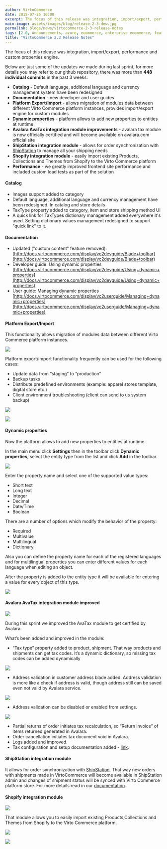 ```yaml
---
author: VirtoCommerce
date: 2015-07-25 10:00
excerpt: The focus of this release was integration, import/export, performance and custom properties engine. Below are just some of the updates we made during last sprint, for more details you may refer to our github repository, there was more than 448 individual commits in the past 3 weeks.
main-image: assets/images/blog/release-2-3-dew.jpg
permalink: blogs/news/virtocommerce-2-3-release-notes
tags: [2.0, Announcements, azure, ecommerce, enterprise ecommerce, features, open source, Performance, platform]
title: "VirtoCommerce 2.3 Release Notes"
---
```

The focus of this release was integration, import/export, performance and custom properties engine.

Below are just some of the updates we made during last sprint, for more details you may refer to our github repository, there was more than **448 individual** **commits** in the past 3 weeks:

* **Catalog** - Default language, additional language and currency management system have been redesigned
* **Documentation** - new developer and user guides
* **Platform Export/Import** - allows migration of modules data between different Virto Commerce platform instances, provides import/export engine for custom modules
* **Dynamic properties** - platform allows to add new properties to entities at runtime
* **Avalara AvaTax integration module improvements** - avalara tax module is now officially certified and will become available on avalara.com official site
* **ShipStation integration module** - allows for order synchronization with [ShipStation](http://www.shipstation.com/) to manage all your shipping needs
* **Shopify integration module** - easily import existing Products, Collections and Themes from Shopify to the Virto Commerce platform
* **Performance** - we greatly improved frontend site performance and included custom load tests as part of the solution

#### Catalog

* Images support added to category
* Default language, additional language and currency management have been redesigned. In catalog and store details
* TaxType property added to category, item and store shipping method UI
* A quick link for TaxTypes dictionary management added everywhere it's used. Setting dictionary values management redesigned to support "quick link" to it.

#### Documentation

* Updated ("custom content" feature removed): [http://docs.virtocommerce.com/display/vc2devguide/Blade+toolbar](http://docs.virtocommerce.com/display/vc2devguide/Blade+toolbar)
* Developer guide: Using dynamic properties [http://docs.virtocommerce.com/display/vc2devguide/Using+dynamic+properties](http://docs.virtocommerce.com/display/vc2devguide/Using+dynamic+properties)
* User guide: Managing dynamic properties [http://docs.virtocommerce.com/display/vc2userguide/Managing+dynamic+properties](http://docs.virtocommerce.com/display/vc2userguide/Managing+dynamic+properties)

#### Platform Export/Import

This functionality allows migration of modules data between different Virto Commerce platform instances.

![](../../assets/images/blog/vcscreenshot.png)

Platform export/import functionality frequently can be used for the following cases:

* Update data from “staging” to “production”
* Backup tasks
* Distribute predefined environments (example: apparel stores template, digital store etc.)
* Client environment troubleshooting (client can send to us system backup)

![](../../assets/images/blog/vcscreenshotv2-32.png)

![](../../assets/images/blog/vcscreenshotv2-3-4.png)

#### Dynamic properties

Now the platform allows to add new properties to entities at runtime.

In the main menu click **Settings** then in the toolbar click **Dynamic properties**, select the entity type from the list and click **Add** in the toolbar.

![](../../assets/images/blog/vcscreenshotv2-3-5.png)

Enter the property name and select one of the supported value types:

* Short text
* Long text
* Integer
* Decimal
* Date/Time
* Boolean

There are a number of options which modify the behavior of the property:

* Required
* Multivalue
* Multilingual
* Dictionary

Also you can define the property name for each of the registered languages and for multilingual properties you can enter different values for each language when editing an object.

After the property is added to the entity type it will be available for entering a value for every object of this type.

![](../../assets/images/blog/vcscreenshotv2-3-6.png)

#### Avalara AvaTax integration module improved

![](../../assets/images/blog/logo-tagline-extend-FF6600-@2x.png)

During this sprint we improved the AvaTax module to get certified by Avalara.

What’s been added and improved in the module:

* “Tax type” property added to product, shipment. That way products and shipments can get tax codes. It’s a dynamic dictionary, so missing tax codes can be added dynamically

![](../../assets/images/blog/untitled_j.png)

* Address validation in customer address blade added. Address validation is more like a check if address is valid, though address still can be saved even not valid by Avalara service.

![](../../assets/images/blog/vcscreenshotv2-3-8validatelogo.png)

* Address validation can be disabled or enabled from settings.

![](../../assets/images/blog/vcscreenshotv2-3-validateaddresslogo.png)

* Partial returns of order initiates tax recalculation, so “Return invoice” of items returned generated in Avalara.
* Order cancellation initiates tax document void in Avalara.
* Logs added and improved.
* Tax configuration and setup documentation added - [link](http://docs.virtocommerce.com/x/8gHr).

#### ShipStation integration module

It allows for order synchronization with [ShipStation](http://www.shipstation.com/). That way new orders with shipments made in VirtoCommerce will become available in ShipStation admin and changes of shipment status will be synced with Virto Commerce platform store. For more details read in our <a href="http://docs.virtocommerce.com/x/DwLr" target="_blank">documentation</a>.

#### Shopify integration module

![](../../assets/images/blog/2010_6_23_Shopify-Green_256x256.jpg)

That module allows you to easily import existing Products,Collections and Themes from Shopify to the Virto Commerce platform.

![](../../assets/images/blog/vcscreenshotv2-3-shopifyintegration2.png)

![](../../assets/images/blog/vcscreenshotv2-3-shopifyimport.png)
